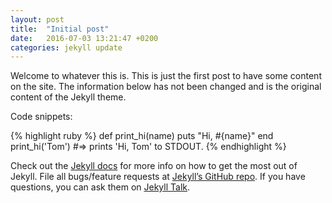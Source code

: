 ```yaml
---
layout: post
title:  "Initial post"
date:   2016-07-03 13:21:47 +0200
categories: jekyll update
---
```

Welcome to whatever this is. This is just the first post to have some content on the site. The information below has not been changed and is the original content of the Jekyll theme.

Code snippets:

{% highlight ruby %}
def print_hi(name)
  puts "Hi, #{name}"
end
print_hi('Tom')
#=> prints 'Hi, Tom' to STDOUT.
{% endhighlight %}

Check out the [Jekyll docs][jekyll-docs] for more info on how to get the most out of Jekyll. File all bugs/feature requests at [Jekyll’s GitHub repo][jekyll-gh]. If you have questions, you can ask them on [Jekyll Talk][jekyll-talk].

[jekyll-docs]: http://jekyllrb.com/docs/home
[jekyll-gh]:   https://github.com/jekyll/jekyll
[jekyll-talk]: https://talk.jekyllrb.com/
